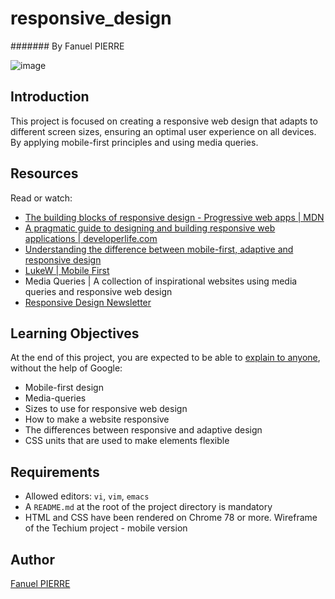 # responsive_design

####### By Fanuel PIERRE

![image](https://github.com/user-attachments/assets/250f28ca-5564-422a-86c2-a425fc57bd41)


## Introduction
This project is focused on creating a responsive web design that adapts to different screen sizes, ensuring an optimal user experience on all devices. By applying mobile-first principles and using media queries.

## Resources
Read or watch:

- [The building blocks of responsive design - Progressive web apps | MDN](https://developer.mozilla.org/en-US/docs/Learn/CSS/CSS_layout/Responsive_Design)
- [A pragmatic guide to designing and building responsive web applications | developerlife.com](https://developerlife.com/2019/08/25/guide-to-building-responsive-web-apps/)
- [Understanding the difference between mobile-first, adaptive and responsive design](https://fredericgonzalo.com/en/understanding-the-difference-between-mobile-first-adaptive-and-responsive-design/)
- [LukeW | Mobile First](https://www.lukew.com/ff/entry.asp?933)
- Media Queries | A collection of inspirational websites using media queries and responsive web design
- [Responsive Design Newsletter](https://bytes.dev/?s=rwd)

## Learning Objectives
At the end of this project, you are expected to be able to [explain to anyone](https://fs.blog/feynman-learning-technique/), without the help of Google:

- Mobile-first design
- Media-queries
- Sizes to use for responsive web design
- How to make a website responsive
- The differences between responsive and adaptive design
- CSS units that are used to make elements flexible

## Requirements
- Allowed editors: `vi`, `vim`, `emacs`
- A `README.md` at the root of the project directory is mandatory
- HTML and CSS have been rendered on Chrome 78 or more.
Wireframe of the Techium project - mobile version

## Author
[Fanuel PIERRE](https://www.github.com/Fpierr)

